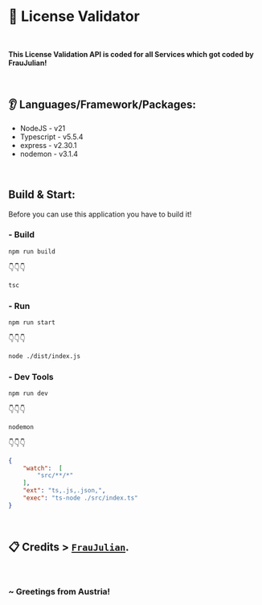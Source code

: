 # 🤖 License Validator

<br>

**This License Validation API is coded for all Services which got coded by FrauJulian!**

<br>

## 👂 Languages/Framework/Packages:
- NodeJS - v21
- Typescript - v5.5.4
- express - v2.30.1
- nodemon - v3.1.4

<br>

## Build & Start:

Before you can use this application you have to build it!

### - Build

```bash
npm run build
```
👇👇👇
```bash
tsc
```

### - Run

```bash
npm run start
```
👇👇👇
```bash
node ./dist/index.js
```

### - Dev Tools

```bash
npm run dev
```
👇👇👇
```bash
nodemon
```
👇👇👇
```json
{
    "watch":  [
        "src/**/*"
    ],
    "ext": "ts,.js,.json,",
    "exec": "ts-node ./src/index.ts"
}
```

<br>

## 📋 Credits > [`FrauJulian`](https://github.com/FrauJulian).

<br>

### ~ Greetings from Austria!


